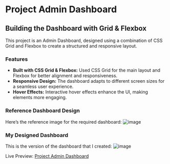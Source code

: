 # Project Admin Dashboard
## Building the Dashboard with Grid & Flexbox
 This project is an Admin Dashboard, designed using a combination of CSS Grid and Flexbox to create a structured and responsive layout. 

### Features
- **Built with CSS Grid & Flexbox:** Used CSS Grid for the main layout and Flexbox for better alignment and responsiveness.
- **Responsive Design:** The dashboard adapts to different screen sizes for a seamless user experience.
- **Hover Effects:** Interactive hover effects enhance the UI, making elements more engaging.

### Reference Dashboard Design
Here’s the reference image for the required dashboard:
![image](https://github.com/user-attachments/assets/2b4d2977-9594-44aa-8ad2-2a4baf85206d)

### My Designed Dashboard
This is the version of the dashboard that I created:
![image](https://github.com/user-attachments/assets/a6e32f63-097e-42d7-82d5-fa8595373bc2)

 Live Preview: [Project Admin Dashboard](https://samamakarim092.github.io/Project-Admin-Dashboard/)
